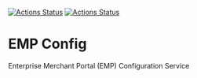 [![Actions Status](https://github.com/GTMC/emp_config/actions/workflows/testing.yml/badge.svg)](https://github.com/GTMC/emp_config/actions)
[![Actions Status](https://github.com/GTMC/emp_config/actions/workflows/production_build.yml/badge.svg)](https://github.com/GTMC/emp_config/actions)

# EMP Config
Enterprise Merchant Portal (EMP) Configuration Service

